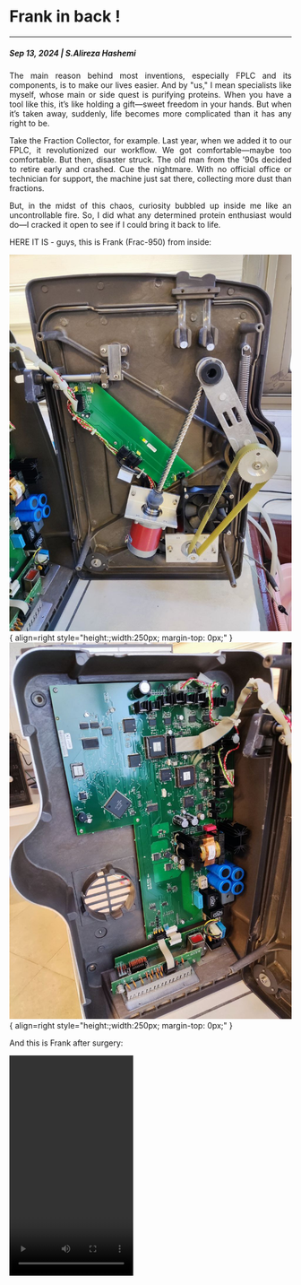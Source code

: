 # Frank in back !
---
##### Sep 13, 2024 | S.Alireza Hashemi


<div style="text-align: justify"> 
The main reason behind most inventions, especially FPLC and its components, is to make our lives easier. And by "us," I mean specialists like myself, whose main or side quest is purifying proteins. When you have a tool like this, it’s like holding a gift—sweet freedom in your hands. But when it’s taken away, suddenly, life becomes more complicated than it has any right to be.

Take the Fraction Collector, for example. Last year, when we added it to our FPLC, it revolutionized our workflow. We got comfortable—maybe too comfortable. But then, disaster struck. The old man from the '90s decided to retire early and crashed. Cue the nightmare. With no official office or technician for support, the machine just sat there, collecting more dust than fractions.

But, in the midst of this chaos, curiosity bubbled up inside me like an uncontrollable fire. So, I did what any determined protein enthusiast would do—I cracked it open to see if I could bring it back to life.
</div>

HERE IT IS - guys, this is Frank (Frac-950) from inside: 

![Frank](./Frank1.jpeg){ align=right style="height:;width:250px; margin-top: 0px;" }
![Frank](./Frank2.jpeg){ align=right style="height:;width:250px; margin-top: 0px;" }

And this is Frank after surgery:

<video aria-label="Video, Live.mp4, 17 seconds" aria-live="polite" playsinline="" class="video" height="393" width="220.88992974238877" preload="auto" src="blob:https://photos.onedrive.com/b35cdbc9-2a7b-4051-818b-9094ab192756">Your browser doesn't support video.</video>


